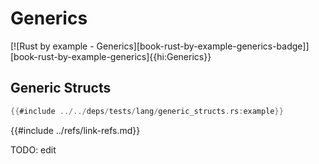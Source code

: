 # Generics

[![Rust by example - Generics][book-rust-by-example-generics-badge]][book-rust-by-example-generics]{{hi:Generics}}

## Generic Structs

```rust
{{#include ../../deps/tests/lang/generic_structs.rs:example}}
```

{{#include ../refs/link-refs.md}}

<div class="hidden">
TODO: edit
</div>
